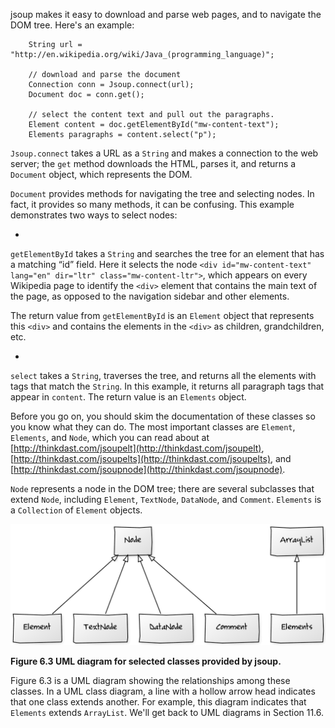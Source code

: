 jsoup makes it easy to download and parse web pages, and to navigate the DOM tree. Here's an example:

```code
    String url = "http://en.wikipedia.org/wiki/Java_(programming_language)";

    // download and parse the document
    Connection conn = Jsoup.connect(url);
    Document doc = conn.get();

    // select the content text and pull out the paragraphs.
    Element content = doc.getElementById("mw-content-text");
    Elements paragraphs = content.select("p");
```

`Jsoup.connect` takes a URL as a `String` and makes a connection to the web server; the `get` method downloads the HTML, parses it, and returns a `Document` object, which represents the DOM.


`Document` provides methods for navigating the tree and selecting nodes. In fact, it provides so many methods, it can be confusing. This example demonstrates two ways to select nodes:



* 
`getElementById` takes a `String` and searches the tree for an
element that has a matching “id” field. Here it selects the node
`<div id="mw-content-text" lang="en" dir="ltr" class="mw-content-ltr">`,
which appears on every Wikipedia page to identify the
`<div>` element that contains the main
text of the page, as opposed to the navigation sidebar and other
elements.

The return value from `getElementById` is an `Element`
object that represents this `<div>` and
contains the elements in the `<div>` as
children, grandchildren, etc.

* 
`select` takes a `String`, traverses the tree, and returns all
the elements with tags that match the `String`. In this example, it
returns all paragraph tags that appear in `content`. The return
value is an `Elements` object.



Before you go on, you should skim the documentation of these classes so you know what they can do. The most important classes are `Element`, `Elements`, and `Node`, which you can read  about at  [http://thinkdast.com/jsoupelt](http://thinkdast.com/jsoupelt), [http://thinkdast.com/jsoupelts](http://thinkdast.com/jsoupelts), and [http://thinkdast.com/jsoupnode](http://thinkdast.com/jsoupnode).

`Node` represents a node in the DOM tree;  there are several subclasses that extend `Node`, including  `Element`, `TextNode`, `DataNode`, and `Comment`. `Elements` is a `Collection` of `Element` objects.


![Figure 6.3 UML diagram for selected classes provided by jsoup.](figs/yuml2.jpg)

**Figure 6.3 UML diagram for selected classes provided by jsoup.**

Figure 6.3 is a UML diagram showing the relationships among these classes.  In a UML class diagram, a line with a hollow arrow head indicates that one class extends another.  For example, this diagram indicates that `Elements` extends `ArrayList`. We'll get back to UML diagrams in Section 11.6.